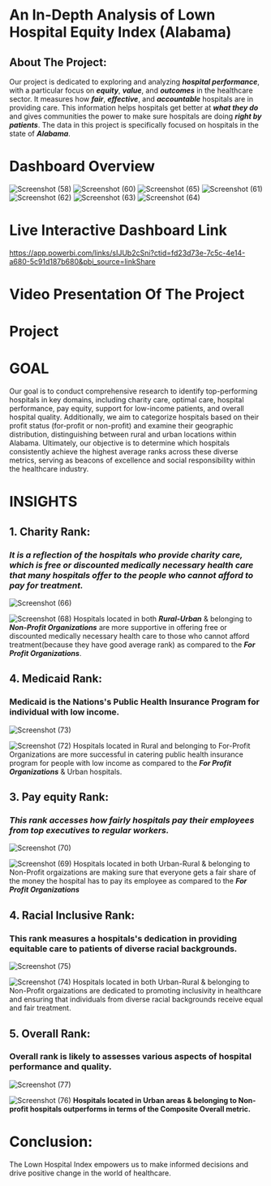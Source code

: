 #  An In-Depth Analysis of Lown Hospital Equity Index (Alabama)
## About The Project:

Our project is dedicated to exploring and analyzing ***hospital performance***, with a particular focus on ***equity***, ***value***, and ***outcomes*** in the healthcare sector. It measures how ***fair***, ***effective***, and ***accountable*** hospitals are in providing care. This information helps hospitals get better at ***what they do*** and gives communities the power to make sure hospitals are doing ***right by patients***. The data in this project is specifically focused on hospitals in the state of ***Alabama***.

# Dashboard Overview
![Screenshot (58)](https://github.com/Nidhipujarii/lown_equity_index/assets/107934279/4d013194-6fec-4a9f-a3d2-52bd581dcfbf)
![Screenshot (60)](https://github.com/Nidhipujarii/lown_equity_index/assets/107934279/5aa03cfe-7e1a-43ab-bf4a-f5dc9a18d934)
![Screenshot (65)](https://github.com/Nidhipujarii/lown_equity_index/assets/107934279/288103a2-c5a2-450d-b203-9f370cdb730a)
![Screenshot (61)](https://github.com/Nidhipujarii/lown_equity_index/assets/107934279/4c2e20ec-1636-4bcb-817e-7549ce115907)
![Screenshot (62)](https://github.com/Nidhipujarii/lown_equity_index/assets/107934279/538c8a35-4d84-4473-a909-e21c90c4d054)
![Screenshot (63)](https://github.com/Nidhipujarii/lown_equity_index/assets/107934279/66f2e4a4-3869-43b4-b599-dcbee14408fb)
![Screenshot (64)](https://github.com/Nidhipujarii/lown_equity_index/assets/107934279/f26bb163-8d81-4673-895f-137522d36516)

# Live Interactive Dashboard Link
https://app.powerbi.com/links/sIJUb2cSni?ctid=fd23d73e-7c5c-4e14-a680-5c91d187b680&pbi_source=linkShare

# Video Presentation Of The Project


# Project
# GOAL

Our goal is to conduct comprehensive research to identify top-performing hospitals in key domains, including charity care, optimal care, hospital performance, pay equity, support for low-income patients, and overall hospital quality. Additionally, we aim to categorize hospitals based on their profit status (for-profit or non-profit) and examine their geographic distribution, distinguishing between rural and urban locations within Alabama. Ultimately, our objective is to determine which hospitals consistently achieve the highest average ranks across these diverse metrics, serving as beacons of excellence and social responsibility within the healthcare industry.

# INSIGHTS
## 1. Charity Rank: 
### ***It is a reflection of the hospitals who provide charity care, which is free or discounted medically necessary health care that many hospitals offer to the people who cannot afford to pay for treatment.***
![Screenshot (66)](https://github.com/Nidhipujarii/lown_equity_index/assets/107934279/91e21828-c428-48c0-8831-c218b4898129)  

![Screenshot (68)](https://github.com/Nidhipujarii/lown_equity_index/assets/107934279/3f9a4ace-099e-4199-92c2-33f07c082ae2) Hospitals located in both ***Rural-Urban*** & belonging to       ***Non-Profit Organizations*** are more supportive in offering free or discounted medically necessary health care to those who cannot afford treatment(because they have good average rank) as compared to the ***For Profit Organizations***.

## 4. Medicaid Rank:
### Medicaid is the Nations's Public Health Insurance Program for individual with low income. 
![Screenshot (73)](https://github.com/Nidhipujarii/lown_equity_index/assets/107934279/591e67a2-0107-4d36-a936-d56aa2d5be55)

![Screenshot (72)](https://github.com/Nidhipujarii/lown_equity_index/assets/107934279/7c564d9f-e92a-4fe6-8a52-94dcd25e7181) Hospitals located in Rural and belonging to For-Profit Organizations are more successful in catering public health insurance program for people with low income as compared to the ***For Profit Organizations*** & Urban hospitals.

## 3. Pay equity Rank:
### ***This rank accesses how fairly hospitals pay their employees from top executives to regular workers.***
![Screenshot (70)](https://github.com/Nidhipujarii/lown_equity_index/assets/107934279/cda01d63-1ed5-4e7a-9381-01a6f8a236d5)

![Screenshot (69)](https://github.com/Nidhipujarii/lown_equity_index/assets/107934279/3934451f-8ce5-4c4b-945a-7f0e3c44fef4) Hospitals located in both Urban-Rural & belonging to 
Non-Profit orgaizations are making sure that everyone gets a fair share of the money the hospital has to pay its employee as compared to the ***For Profit Organizations***

## 4. Racial Inclusive Rank:
### This rank measures a hospitals's dedication in providing equitable care to patients of diverse racial backgrounds.
![Screenshot (75)](https://github.com/Nidhipujarii/lown_equity_index/assets/107934279/c81fbf1f-51d3-446f-b375-7cc9758baef4)

![Screenshot (74)](https://github.com/Nidhipujarii/lown_equity_index/assets/107934279/9798672b-2af7-4347-a192-fb6dee665845) Hospitals located in both Urban-Rural & belonging to 
Non-Profit orgaizations are dedicated to promoting inclusivity in healthcare and ensuring that individuals from diverse racial backgrounds receive equal and fair treatment.

## 5. Overall Rank:
### Overall rank is likely to assesses various aspects of hospital performance and quality.
![Screenshot (77)](https://github.com/Nidhipujarii/lown_equity_index/assets/107934279/857529ed-3295-43c0-9dfd-c846c7a17211)

![Screenshot (76)](https://github.com/Nidhipujarii/lown_equity_index/assets/107934279/3e30c87e-bebd-4e3f-be74-5cdc4013e9a5) **Hospitals located in Urban areas & belonging to 
Non-profit hospitals outperforms in terms of the Composite Overall metric.**

# Conclusion:
The Lown Hospital Index empowers us to make informed decisions and drive positive change in the world of healthcare.

